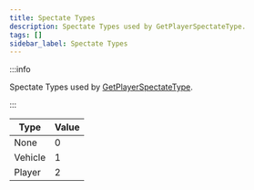 ```yaml
---
title: Spectate Types
description: Spectate Types used by GetPlayerSpectateType.
tags: []
sidebar_label: Spectate Types
---
```


:::info

Spectate Types used by [GetPlayerSpectateType](../functions/GetPlayerSpectateType).

:::

| Type    | Value |
|---------|-------|
| None    | 0     |
| Vehicle | 1     |
| Player  | 2     |
